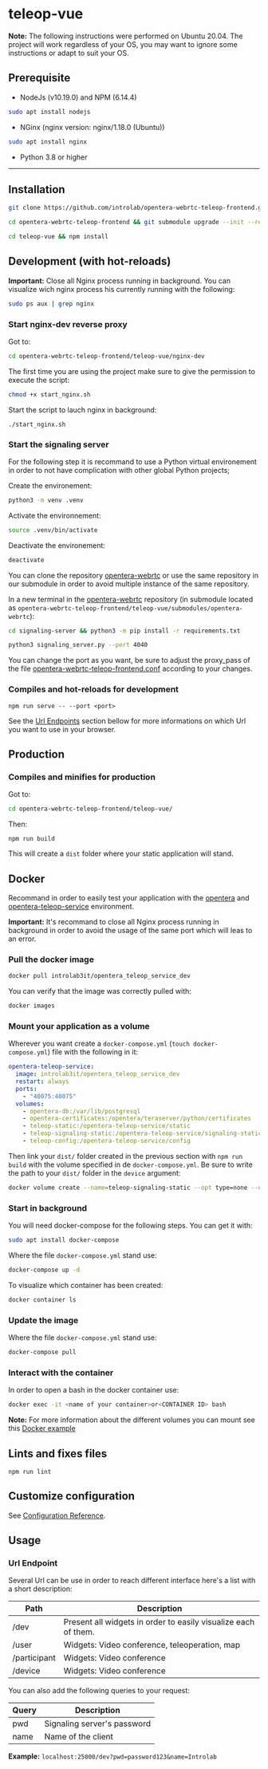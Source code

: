# teleop-vue

**Note:** The following instructions were performed on Ubuntu 20.04. The project will work regardless of your OS, you may want to ignore some instructions or adapt to suit your OS.

## Prerequisite 
* NodeJs (v10.19.0) and NPM (6.14.4)
```bash
sudo apt install nodejs
```
* NGinx (nginx version: nginx/1.18.0 (Ubuntu))
```bash
sudo apt install nginx
```
* Python 3.8 or higher
---
## Installation
```bash
git clone https://github.com/introlab/opentera-webrtc-teleop-frontend.git
```
```bash
cd opentera-webrtc-teleop-frontend && git submodule upgrade --init --recursive
```
```bash
cd teleop-vue && npm install
```

## Development (with hot-reloads)
**Important:** Close all Nginx process running in background.
You can visualize wich nginx process his currently running with the following:
```bash
sudo ps aux | grep nginx
```

### Start nginx-dev reverse proxy
Got to:
```bash
cd opentera-webrtc-teleop-frontend/teleop-vue/nginx-dev
```

The first time you are using the project make sure to give the permission to execute the script:
```bash
chmod +x start_nginx.sh
```
Start the script to lauch nginx in background:
```
./start_nginx.sh 
```

### Start the signaling server
For the following step it is recommand to use a Python virtual environement in order to not have complication with other global Python projects;

Create the environement:
```bash
python3 -m venv .venv
```
Activate the environnement:
```bash
source .venv/bin/activate
```

Deactivate the environement:
```bash
deactivate
```

You can clone the repository [opentera-webrtc](https://github.com/introlab/opentera-webrtc) or use the same repository in our submodule in order to avoid multiple instance of the same repository.

In a new terminal in the [opentera-webrtc](https://github.com/introlab/opentera-webrtc) repository (in submodule located as `opentera-webrtc-teleop-frontend/teleop-vue/submodules/opentera-webrtc`):
```bash
cd signaling-server && python3 -m pip install -r requirements.txt
```
```bash
python3 signaling_server.py --port 4040
```
You can change the port as you want, be sure to adjust the proxy_pass of the file [opentera-webrtc-teleop-frontend.conf](nginx-dev/opentera-webrtc-teleop-frontend.conf) according to your changes.

### Compiles and hot-reloads for development
```
npm run serve -- --port <port>
```
See the [Url Endpoints](#url-endpoint) section bellow for more informations on which Url you want to use in your browser.

## Production
### Compiles and minifies for production

Got to:
```bash
cd opentera-webrtc-teleop-frontend/teleop-vue/
```
Then:
```
npm run build
```
This will create a `dist` folder where your static application will stand.

## Docker
Recommand in order to easily test your application with the [opentera](https://github.com/introlab/opentera) and [opentera-teleop-service](https://github.com/introlab/opentera-teleop-service) environment.

**Important:** It's recommand to close all Nginx process running in background in order to avoid the usage of the same port which will leas to an error.

### Pull the docker image
```bash
docker pull introlab3it/opentera_teleop_service_dev
```
You can verify that the image was correctly pulled with:
```bash
docker images
```

### Mount your application as a volume

Wherever you want create a `docker-compose.yml` (`touch docker-compose.yml`) file with the following in it:
```yaml
opentera-teleop-service:
  image: introlab3it/opentera_teleop_service_dev
  restart: always
  ports:
    - "40075:40075"
  volumes:
    - opentera-db:/var/lib/postgresql
    - opentera-certificates:/opentera/teraserver/python/certificates
    - teleop-static:/opentera-teleop-service/static
    - teleop-signaling-static:/opentera-teleop-service/signaling-static
    - teleop-config:/opentera-teleop-service/config
```
Then link your `dist/` folder created in the previous section with `npm run build` with the volume specified in de `docker-compose.yml`. Be sure to write the path to your `dist/` folder in the `device` argument:
```bash
docker volume create --name=teleop-signaling-static --opt type=none --opt device=<Path to your dist/ folder> --opt o=bind
```

### Start in background
You will need docker-compose for the following steps. You can get it with:
```bash
sudo apt install docker-compose
```
Where the file `docker-compose.yml` stand use:
```bash
docker-compose up -d
```
To visualize which container has been created:
```bash
docker container ls
```

### Update the image
Where the file `docker-compose.yml` stand use:
```bash
docker-compose pull
```

### Interact with the container
In order to open a bash in the docker container use:
```bash
docker exec -it <name of your container>or<CONTAINER ID> bash
```

**Note:** For more information about the different volumes you can mount see this [Docker example](https://github.com/introlab/opentera-teleop-service/tree/main/docker/examples)

## Lints and fixes files
```
npm run lint
```

## Customize configuration
See [Configuration Reference](https://cli.vuejs.org/config/).


## Usage
### Url Endpoint
Several Url can be use in order to reach different interface here's a list with a short description:

| Path         | Description                                                    |
|--------------|----------------------------------------------------------------|
| /dev         | Present all widgets in order to easily visualize each of them. |
| /user        | Widgets: Video conference, teleoperation, map                  |
| /participant | Widgets: Video conference                                      |
| /device      | Widgets: Video conference                                      |

You can also add the following queries to your request:

| Query | Description                 |
|-------|-----------------------------|
| pwd   | Signaling server's password |
| name  | Name of the client          |

**Example:** `localhost:25000/dev?pwd=password123&name=Introlab`
